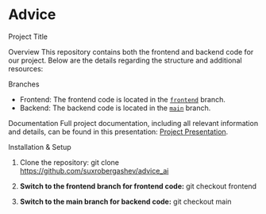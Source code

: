 # Advice

Project Title

Overview
This repository contains both the frontend and backend code for our project. Below are the details regarding the structure and additional resources:

Branches
- Frontend: The frontend code is located in the [`frontend`](https://github.com/suxrobergashev/advice_ai/tree/frontend) branch.
- Backend: The backend code is located in the [`main`](https://github.com/suxrobergashev/advice_ai/tree/main) branch.

Documentation
Full project documentation, including all relevant information and details, can be found in this presentation: [Project Presentation](https://www.canva.com/design/DAGRYFIOw5s/e4Adrx45dSZ7THfxOGETjg/view?utm_content=DAGRYFIOw5s&utm_campaign=designshare&utm_medium=link&utm_source=editor).

Installation & Setup
1. Clone the repository:
   git clone https://github.com/suxrobergashev/advice_ai
   
2. **Switch to the frontend branch for frontend code:**
   git checkout frontend
   
3. **Switch to the main branch for backend code:**
   git checkout main
   
